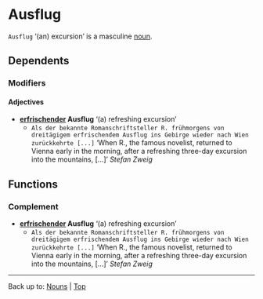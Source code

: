 # Ausflug

`Ausflug` ‘(an) excursion’ is a masculine [noun](../../index.md).

## Dependents

### Modifiers

#### Adjectives

- **[erfrischender]() Ausflug** ‘(a) refreshing excursion’
  - `Als der bekannte Romanschriftsteller R. frühmorgens von dreitägigem erfrischendem Ausflug ins Gebirge wieder nach Wien zurückkehrte [...]` ‘When R., the famous novelist, returned to Vienna early in the morning, after a refreshing three-day excursion into the mountains, [...]’ *Stefan Zweig*

## Functions

### Complement

- **[erfrischender]() Ausflug** ‘(a) refreshing excursion’
  - `Als der bekannte Romanschriftsteller R. frühmorgens von dreitägigem erfrischendem Ausflug ins Gebirge wieder nach Wien zurückkehrte [...]` ‘When R., the famous novelist, returned to Vienna early in the morning, after a refreshing three-day excursion into the mountains, [...]’ *Stefan Zweig*

----

Back up to: [Nouns](../../index.md) | [Top](../../../index.md)
